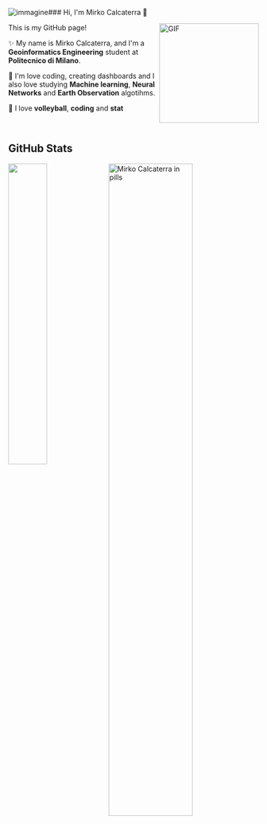 ![immagine](https://github.com/Rkomi98/Rkomi98/assets/72648197/0be517dc-30d1-44d5-9471-0626d488e03b)### Hi, I'm Mirko Calcaterra 👋

<img align="right" alt="GIF" height="200px" src="giphy.gif" />

This is my GitHub page!

✨ My name is Mirko Calcaterra, and I'm a **Geoinformatics Engineering** student at **Politecnico di Milano**. 

🔭 I'm love coding, creating dashboards and I also love studying **Machine learning**, **Neural Networks** and **Earth Observation** algotihms.

💬 I love **volleyball**, **coding** and **stat**

<br/> 

<h2> GitHub Stats </h2> 
<a href="https://github.com/rkomi98/github-readme-stats"><img align="left" width="39.4%" src="https://github-readme-stats.vercel.app/api/top-langs/?username=rkomi98&layout=donut&theme=merko" /></a>

<img width="58%" src="https://github-readme-stats.vercel.app/api?username=rkomi98&theme=merko&show_icons=true" alt="Mirko Calcaterra in pills" />

<!--

![emmalod's GitHub stats](https://github-readme-stats.vercel.app/api?username=emmalod&theme=merko&show_icons=true)
[![Top Langs](https://github-readme-stats.vercel.app/api/top-langs/?username=emmalod&layout=donut&theme=merko)](https://github.com/emmalod/github-readme-stats)

-->

<!--
**Rkomi98/Rkomi98** is a ✨ _special_ ✨ repository because its `README.md` (this file) appears on your GitHub profile.

Here are some ideas to get you started:

- 🔭 I’m currently working on ...
- 🌱 I’m currently learning ...
- 👯 I’m looking to collaborate on ...
- 🤔 I’m looking for help with ...
- 💬 Ask me about ...
- 📫 How to reach me: ...
- 😄 Pronouns: ...
- ⚡ Fun fact: ...
-->
